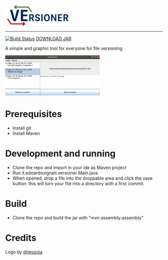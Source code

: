 <img src="https://raw.githubusercontent.com/EdoardoVignati/VErsioner/develop/logo/versioner.png" width="40%">

<hr />

[![Build Status](https://travis-ci.org/EdoardoVignati/VErsioner.svg?branch=develop)](https://travis-ci.org/EdoardoVignati/VErsioner) [DOWNLOAD JAR](https://url.edoardovignati.it/versioner)

A simple and graphic tool for everyone for file versioning

<img src="https://raw.githubusercontent.com/EdoardoVignati/VErsioner/develop/demo.png" width="60%">

# Prerequisites
- Install git
- Install Maven

# Development and running
- Clone the repo and import in your ide as Maven project
- Run it.edoardovignati.versioner.Main.java 
- When opened, drop a file into the droppable area and click the save button: this will turn your file into a directory with a first commit.

# Build
- Clone the repo and build the jar with "mvn assembly:assembly"

# Credits
Logo by [@teozoia]( https://github.com/teozoia )
